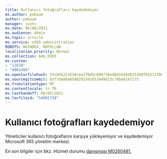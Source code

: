 ```yaml
---
title: Kullanıcı fotoğrafları kaydedemiyor
ms.author: pebaum
author: pebaum
manager: scotv
ms.date: 06/08/2021
ms.audience: Admin
ms.topic: article
ms.service: o365-administration
ROBOTS: NOINDEX, NOFOLLOW
localization_priority: Normal
ms.collection: Adm_O365
ms.custom:
- "11618"
- "9001499"
ms.openlocfilehash: 53cb5b223536cee2fbd5c896f38ed8d1938d615200f9151170070422da229448
ms.sourcegitcommit: b5f7da89a650d2915dc652449623c78be6247175
ms.translationtype: MT
ms.contentlocale: tr-TR
ms.lasthandoff: 08/05/2021
ms.locfileid: "54091738"
---
```

# <a name="unable-to-save-user-photos"></a>Kullanıcı fotoğrafları kaydedemiyor

Yöneticiler kullanıcı fotoğraflarını karşıya yükleyemiyor ve kaydedemiyor Microsoft 365 yönetim merkezi.

En son bilgiler için bkz. Hizmet durumu [danışması M0260481.](https://admin.microsoft.com/Adminportal/Home?source=applauncher#/servicehealth/advisories/:/alerts/MO260481)

